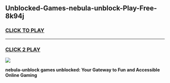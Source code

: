 
## Unblocked-Games-nebula-unblock-Play-Free-8k94j
<h3>
<a href="https://premium76.site?title=nebula-unblock&ref=20M">CLICK TO PLAY</a></h3>
<hr>

<h3>
<a href="https://premium76.site?title=nebula-unblock&ref=20M">CLICK 2 PLAY</a>
  
</h3>

<a href="https://premium76.site?title=nebula-unblock&ref=19M"><img src="https://clearcache.store/games.png"></a>


**nebula-unblock games unblocked: Your Gateway to Fun and Accessible Online Gaming**
